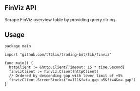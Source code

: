 ## FinViz API

Scrape FinViz overview table by providing query string.

## Usage

```golang
package main

import "github.com/t73liu/trading-bot/lib/finviz"

func main() {
  httpClient := &http.Client{Timeout: 15 * time.Second}
  finvizClient := finviz.Client(httpClient)
  // Ordered by descending gap with lower limit of +5%
  finvizClient.ScreenStocks("v=111&f=ta_gap_u5&ft=4&o=-gap")
}
```

